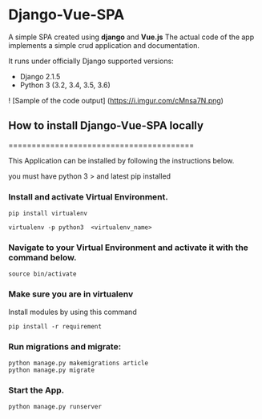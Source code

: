 # Django-Vue-SPA
A simple SPA created using **django** and **Vue.js** The actual code of the app implements a simple  crud application and documentation.

It runs under officially Django supported versions:
* Django 2.1.5
* Python 3 (3.2, 3.4, 3.5, 3.6)

! [Sample of the code output]
(https://i.imgur.com/cMnsa7N.png)

## How to install Django-Vue-SPA locally
========================================

This Application can be installed by following the instructions below.

you must have python 3 > and latest pip  installed


### Install and  activate Virtual Environment.
```
pip install virtualenv

virtualenv -p python3  <virtualenv_name>
```
### Navigate to your Virtual Environment and activate it with the command below.
```
source bin/activate
```

### Make sure you are in virtualenv

Install modules by using this command

```
pip install -r requirement
```

### Run migrations and migrate: 
```
python manage.py makemigrations article 
python manage.py migrate
```

### Start the App.
```
python manage.py runserver
```